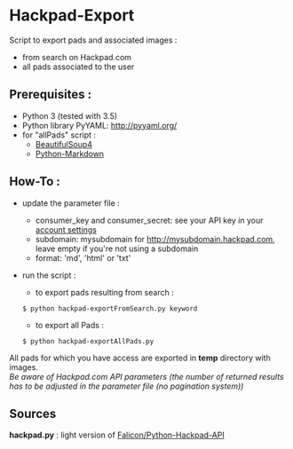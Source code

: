 # Hackpad-Export
Script to export pads and associated images :
- from search on Hackpad.com
- all pads associated to the user

## Prerequisites :
- Python 3 (tested with 3.5)
- Python library PyYAML: http://pyyaml.org/
- for "allPads" script :
    - [BeautifulSoup4](https://pypi.python.org/pypi/beautifulsoup4)
    - [Python-Markdown](https://pythonhosted.org/Markdown/)

## How-To :
* update the parameter file :
    * consumer_key and consumer_secret: see your API key in your [account settings](https://hackpad.com/ep/account/settings/) 
    * subdomain: mysubdomain for http://mysubdomain.hackpad.com, leave empty if you're not using a subdomain
    * format: 'md', 'html' or 'txt'
* run the script :

    * to export pads resulting from search :  
    ```
    $ python hackpad-exportFromSearch.py keyword
    ```
    * to export all Pads :  
    ```
    $ python hackpad-exportAllPads.py
    ```

All pads for which you have access are exported in **temp** directory with images.  
_Be aware of Hackpad.com API parameters (the number of returned results has to be adjusted in the parameter file (no pagination system))_

## Sources
**hackpad.py** : light version of [Falicon/Python-Hackpad-API](https://github.com/Falicon/Python-Hackpad-API)
